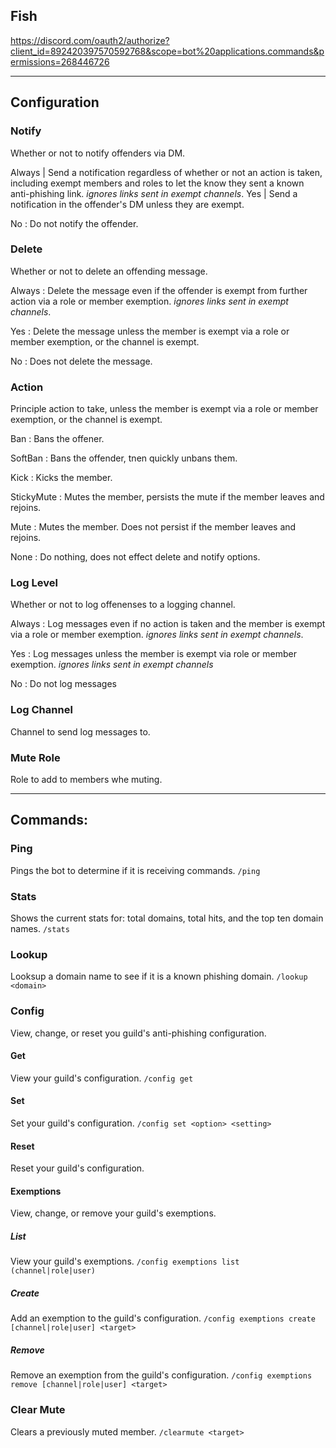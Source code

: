 ## Fish ##

https://discord.com/oauth2/authorize?client_id=892420397570592768&scope=bot%20applications.commands&permissions=268446726

-------------------
## Configuration ##
### Notify ###
Whether or not to notify offenders via DM.

Always | Send a notification regardless of whether or not an action is taken, including
exempt members and roles to let the know they sent a known anti-phishing link.
*ignores links sent in exempt channels*.
Yes |  Send a notification in the offender's DM unless they are exempt.

No
: Do not notify the offender.

### Delete ###
Whether or not to delete an offending message.

Always
: Delete the message even if the offender is exempt from further action via a
role or member exemption. *ignores links sent in exempt channels*.

Yes
: Delete the message unless the member is exempt via a role or member exemption,
or the channel is exempt.

No
: Does not delete the message.

### Action ###
Principle action to take, unless the member is exempt via a role or member 
exemption, or the channel is exempt.

Ban
: Bans the offener.

SoftBan
: Bans the offender, tnen quickly unbans them.

Kick
: Kicks the member.

StickyMute
: Mutes the member, persists the mute if the member leaves and rejoins.

Mute
: Mutes the member. Does not persist if the member leaves and rejoins.

None
: Do nothing, does not effect delete and notify options.

### Log Level ###
Whether or not to log offenenses to a logging channel.

Always
: Log messages even if no action is taken and the member is exempt via a role or
member exemption. *ignores links sent in exempt channels*.

Yes
: Log messages unless the member is exempt via role or member exemption.
*ignores links sent in exempt channels*

No
: Do not log messages

### Log Channel ###
Channel to send log messages to.

### Mute Role ###
Role to add to members whe  muting.

---------------
## Commands: ##
### Ping ###
Pings the bot to determine if it is receiving commands.
`/ping`

### Stats ###
Shows the current stats for: total domains, total hits, and the top ten domain
names.
`/stats`

### Lookup ###
Looksup a domain name to see if it is a known phishing domain.
`/lookup <domain>`

### Config ###
View, change, or reset you guild's anti-phishing configuration.

#### Get ####
View your guild's configuration.
`/config get`

#### Set ####
Set your guild's configuration.
`/config set <option> <setting>`

#### Reset ####
Reset your guild's configuration.

#### Exemptions ####
View, change, or remove your guild's exemptions.

##### List #####
View your guild's exemptions.
`/config exemptions list (channel|role|user)`

##### Create #####
Add an exemption to the guild's configuration.
`/config exemptions create [channel|role|user] <target>`

##### Remove #####
Remove an exemption from the guild's configuration.
`/config exemptions remove [channel|role|user] <target>`

### Clear Mute ####
Clears a previously muted member.
`/clearmute <target>`
